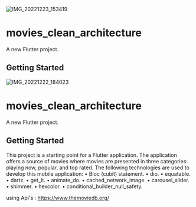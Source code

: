 ![IMG_20221223_153419](https://user-images.githubusercontent.com/79104875/209344815-538f6434-daf6-4f88-95c8-38c689cb4e0c.jpg)
# movies_clean_architecture

A new Flutter project.

## Getting Started

![IMG_20221222_184023](https://user-images.githubusercontent.com/79104875/209184395-958d3158-ef85-4c12-aa94-ecf970bc2f3a.jpg)
# movies_clean_architecture

A new Flutter project.

## Getting Started

This project is a starting point for a Flutter application. The application offers a source of movies where movies are presented in three categories: playing now, popular, and top rated.
The following technologies are used to develop this mobile application:
•	Bloc (cubit) statement.
•	dio.
•   equatable.
•   dartz.
•	get_it.
•	animate_do.
•   cached_network_image.
•	carousel_slider.
•	shimmer.
•	hexcolor.
•   conditional_builder_null_safety.

using Api's : https://www.themoviedb.org/

